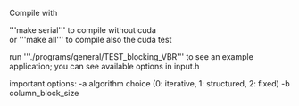 Compile with 

'''make serial''' to compile without cuda  
or
'''make all''' to compile also the cuda test

run '''./programs/general/TEST_blocking_VBR''' to see an example application; you can see available options in input.h

important options: 
-a algorithm choice (0: iterative, 1: structured, 2: fixed)
-b column_block_size

